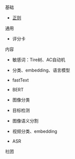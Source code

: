 
基础

- [正则](./basic/regex.md)

通用

- 评分卡

内容

- 敏感词：Tire树、AC自动机
- 分类、embedding、语言模型
- fastText
- BERT

- 图像分类
- 目标检测
- 图像语义分割

- 视频分类、embedding

- ASR

社团
